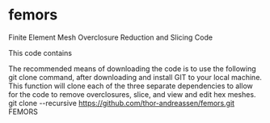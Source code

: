 # femors
Finite Element Mesh Overclosure Reduction and Slicing Code

This code contains

The recommended means of downloading the code is to use the following git clone command, after downloading and install GIT to your local machine.
This function will clone each of the three separate dependencies to allow for the code to remove overclosures, slice, and view and edit hex meshes.
git clone --recursive https://github.com/thor-andreassen/femors.git FEMORS
